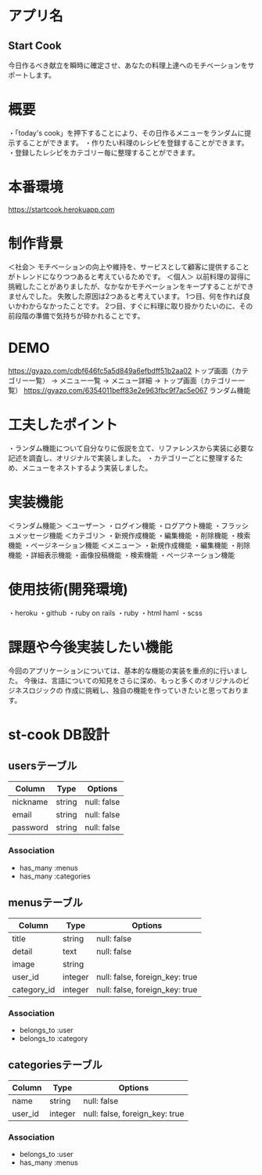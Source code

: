 # アプリ名
## Start Cook
今日作るべき献立を瞬時に確定させ、あなたの料理上達へのモチベーションをサポートします。



# 概要
・「today's cook」を押下することにより、その日作るメニューをランダムに提示することができます。
・作りたい料理のレシピを登録することができます。
・登録したレシピをカテゴリー毎に整理することができます。



# 本番環境
https://startcook.herokuapp.com



# 制作背景
＜社会＞
モチベーションの向上や維持を、サービスとして顧客に提供することがトレンドになりつつあると考えているためです。
＜個人＞
以前料理の習得に挑戦したことがありましたが、なかなかモチベーションをキープすることができませんでした。
失敗した原因は2つあると考えています。
1つ目、何を作れば良いかわからなかったことです。
2つ目、すぐに料理に取り掛かりたいのに、その前段階の準備で気持ちが砕かれることです。



# DEMO
https://gyazo.com/cdbf646fc5a5d849a6efbdff51b2aa02
トップ画面（カテゴリー一覧） → メニュー一覧 → メニュー詳細 → トップ画面（カテゴリー一覧）
https://gyazo.com/6354011beff83e2e963fbc9f7ac5e067
ランダム機能



# 工夫したポイント
・ランダム機能について自分なりに仮説を立て、リファレンスから実装に必要な記述を調査し、オリジナルで実装しました。
・カテゴリーごとに整理するため、メニューをネストするよう実装しました。



# 実装機能
＜ランダム機能＞
＜ユーザー＞
・ログイン機能
・ログアウト機能
・フラッシュメッセージ機能
＜カテゴリ＞
・新規作成機能
・編集機能
・削除機能
・検索機能
・ページネーション機能
＜メニュー＞
・新規作成機能
・編集機能
・削除機能
・詳細表示機能
・画像投稿機能
・検索機能
・ページネーション機能



# 使用技術(開発環境)
・heroku
・github
・ruby on rails
・ruby
・html haml
・scss



# 課題や今後実装したい機能
今回のアプリケーションについては、基本的な機能の実装を重点的に行いました。
今後は、言語についての知見をさらに深め、もっと多くのオリジナルのビジネスロジックの
作成に挑戦し、独自の機能を作っていきたいと思っております。



# st-cook DB設計
## usersテーブル
|Column|Type|Options|
|------|----|-------|
|nickname|string|null: false|
|email|string|null: false|
|password|string|null: false|
### Association
- has_many :menus
- has_many :categories

## menusテーブル
|Column|Type|Options|
|------|----|-------|
|title|string|null: false|
|detail|text|null: false|
|image|string||
|user_id|integer|null: false, foreign_key: true|
|category_id|integer|null: false, foreign_key: true|
### Association
- belongs_to :user
- belongs_to :category

## categoriesテーブル
|Column|Type|Options|
|------|----|-------|
|name|string|null: false|
|user_id|integer|null: false, foreign_key: true|
### Association
- belongs_to :user
- has_many :menus


